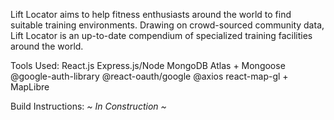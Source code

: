 Lift Locator aims to help fitness enthusiasts around the world to find suitable training environments. Drawing on crowd-sourced community data, Lift Locator is an up-to-date compendium of specialized training facilities around the world.

Tools Used:
React.js
Express.js/Node
MongoDB Atlas + Mongoose
@google-auth-library
@react-oauth/google
@axios
react-map-gl + MapLibre

Build Instructions:
*~ In Construction ~*
